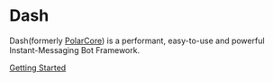 # Dash

Dash(formerly [PolarCore](https://github.com/saltedfishclub/PolarCore)) is a performant, easy-to-use and powerful
Instant-Messaging Bot Framework.

[Getting Started](./docs/Getting_Started.md)